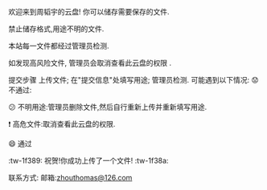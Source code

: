 欢迎来到周韬宇的云盘!
你可以储存需要保存的文件.

禁止储存格式,用途不明的文件.

本站每一文件都经过管理员检测.

如发现高风险文件, 管理员会取消查看此云盘的权限 .

提交步骤
    上传文件;
    在"提交信息"处填写用途;
    管理员检测.
可能遇到以下情况: :worried: 不通过:

:confused: 不明用途:管理员删除文件,然后自行重新上传并重新填写用途.

:exclamation: 高危文件:取消查看此云盘的权限.

:smile: 通过

:tw-1f389: 祝贺!你成功上传了一个文件! :tw-1f38a:

联系方式:
邮箱:zhouthomas@126.com
